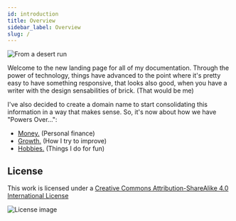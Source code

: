 ```yaml
---
id: introduction
title: Overview
sidebar_label: Overview
slug: /
---
```

![From a desert run](assets/desert-run-pano.jpg)

Welcome to the new landing page for all of my documentation.  Through the power of technology, things have advanced to the point where it's pretty easy to have something responsive, that looks also good, when you have a writer with the design sensabilities of brick. (That would be me)

I've also decided to create a domain name to start consolidating this information in a way that makes sense.  So, it's now about how we have "Powers Over...":

* [Money.](College-Grads/README.md) (Personal finance) 
* [Growth.](Personal-Growth/README.md) (How I try to improve)
* [Hobbies.](Hobbies/README.md) (Things I do for fun)  

## License

This work is licensed under a
[Creative Commons Attribution-ShareAlike 4.0 International License](https://creativecommons.org/licenses/by-nc-sa/4.0/)

![License image](assets/88x31.png)


